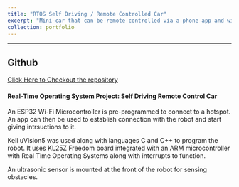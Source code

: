 ```yaml
---
title: "RTOS Self Driving / Remote Controlled Car"
excerpt: "Mini-car that can be remote controlled via a phone app and wifi connection. <br/> ![](../images/2271Intro.png) <br /> [__CLICK TO KNOW MORE__](https://uosjapuelks.github.io/anderson/portfolio/portfolio-2/)"
collection: portfolio
---
```


***
## Github
[Click Here to Checkout the repository](https://github.com/uosjapuelks/best-boss)

#### Real-Time Operating System Project: Self Driving Remote Control Car

An ESP32 Wi-Fi Microcontroller is pre-programmed to connect to a hotspot. An app can then be used to establish connection with the robot and start giving intrsuctions to it.

Keil uVision5 was used along with languages C and C++ to program the robot. It uses KL25Z Freedom board integrated with an ARM microcontroller with Real Time Operating Systems along with interrupts to function. 

An ultrasonic sensor is mounted at the front of the robot for sensing obstacles.
